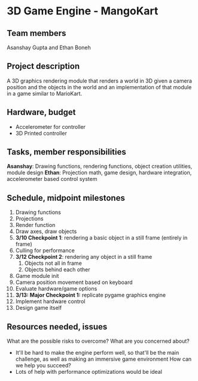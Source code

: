 # 3D Game Engine - MangoKart

## Team members
Asanshay Gupta and Ethan Boneh

## Project description
A 3D graphics rendering module that renders a world in 3D given a camera position and the objects in the world and an implementation of that module in a game similar to MarioKart.

## Hardware, budget
- Accelerometer for controller
- 3D Printed controller

## Tasks, member responsibilities
**Asanshay**: Drawing functions, rendering functions, object creation utilities, module design
**Ethan**: Projection math, game design, hardware integration, accelerometer based control system

## Schedule, midpoint milestones

1. Drawing functions 
2. Projections
3. Render function
4. Draw axes, draw objects
5. **3/10 Checkpoint 1**: rendering a basic object in a still frame (entirely in frame)
6. Culling for performance
7. **3/12 Checkpoint 2**: rendering any object in a still frame
    1. Objects not all in frame
    2. Objects behind each other
8. Game module init
9. Camera position movement based on keyboard
10. Evaluate hardware/game options
11. **3/13: Major Checkpoint 1:** replicate pygame graphics engine
12. Implement hardware control
13. Design game itself


## Resources needed, issues
What are the possible risks to overcome? What are you concerned about? 
- It'll be hard to make the engine perform well, so that'll be the main challenge, as well as making an immersive game environment
How can we help you succeed?
- Lots of help with performance optimizations would be ideal